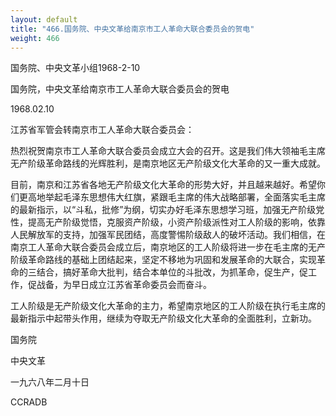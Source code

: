 ```yaml
---
layout: default
title: "466.国务院、中央文革给南京市工人革命大联合委员会的贺电"
weight: 466
---
```


国务院、中央文革小组1968-2-10

国务院，中央文革给南京市工人革命大联合委员会的贺电

1968.02.10

江苏省军管会转南京市工人革命大联合委员会：

热烈祝贺南京市工人革命大联合委员会成立大会的召开。这是我们伟大领袖毛主席无产阶级革命路线的光辉胜利，是南京地区无产阶级文化大革命的又一重大成就。

目前，南京和江苏省各地无产阶级文化大革命的形势大好，并且越来越好。希望你们更高地举起毛泽东思想伟大红旗，紧跟毛主席的伟大战略部署，全面落实毛主席的最新指示，以“斗私，批修”为纲，切实办好毛泽东思想学习班，加强无产阶级党性，提高无产阶级觉悟，克服资产阶级，小资产阶级派性对工人阶级的影响，依靠人民解放军的支持，加强军民团结，高度警惕阶级敌人的破坏活动。我们相信，在南京工人革命大联合委员会成立后，南京地区的工人阶级将进一步在毛主席的无产阶级革命路线的基础上团结起来，坚定不移地为巩固和发展革命的大联合，实现革命的三结合，搞好革命大批判，结合本单位的斗批改，为抓革命，促生产，促工作，促战备，为早日成立江苏省革命委员会而奋斗。

工人阶级是无产阶级文化大革命的主力，希望南京地区的工人阶级在执行毛主席的最新指示中起带头作用，继续为夺取无产阶级文化大革命的全面胜利，立新功。

国务院

中央文革

一九六八年二月十日

CCRADB

